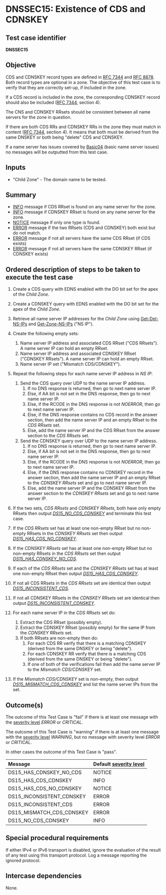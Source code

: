 # DNSSEC15: Existence of CDS and CDNSKEY

## Test case identifier
**DNSSEC15**

## Objective

CDS and CDNSKEY record types are defined in [RFC 7344] and [RFC 8878].
Both record types are optional in a zone. The objective of this test
case is to verify that they are correctly set-up, if included in the
zone.

If a CDS record is included in the zone, the corresponding CDNSKEY
record should also be included ([RFC 7344][RFC 7344, section 4],
section 4).

The CNS and CDNSKEY RRsets should be consistent between all name
servers for the zone in question.

If there are both CDS RRs and CDNSKEY RRs in the zone they must match in 
content ([RFC 7344][RFC 7344, section 4], section 4). It means that both
must be derived from the same DNSKEY or both being "delete" CDS and
CDNSKEY.

If a name server has issues covered by [Basic04] (basic name server
issues) no messages will be outputted from this test case.

## Inputs

* "Child Zone" - The domain name to be tested.

## Summary

* [INFO] message if CDS RRset is found on any name server for the zone.
* [INFO] message if CDNSKEY RRset is found on any name server for the zone.
* [NOTICE] message if only one type is found.
* [ERROR] message if the two RRsets (CDS and CDNSKEY) both exist but do not 
  match.
* [ERROR] message if not all servers have the same CDS RRset (if CDS exists)
* [ERROR] message if not all servers have the same CDNSKEY RRset (if CDNSKEY
  exists)

## Ordered description of steps to be taken to execute the test case

1.  Create a CDS query with EDNS enabled with the DO bit set for the
    apex of the *Child Zone*.

2.  Create a CDNSKEY query with EDNS enabled with the DO bit set for
    the apex of the *Child Zone*.

4.  Retrieve all name server IP addresses for the *Child Zone* using
    [Get-Del-NS-IPs] and [Get-Zone-NS-IPs] ("NS IP").

5.  Create the following empty sets:
    1. Name server IP address and associated CDS RRset ("CDS RRsets"). A
       name server IP can hold an empty RRset.
    2. Name server IP address and associated CDNSKEY RRset ("CDNSKEY RRsets"). 
       A name server IP can hold an empty RRset.
    3. Name server IP set ("Mismatch CDS/CDNSKEY").

6.  Repeat the following steps for each name server IP address in *NS IP*:

    1. Send the CDS query over UDP to the name server IP address.
       1. If no DNS response is returned, then go to next name server IP.
       2. Else, if AA bit is not set in the DNS response, then go to next 
          name server IP.
       3. Else, if the RCODE in the DNS response is not *NOERROR*, then go to
          next name server IP.
       4. Else, if the DNS response contains no CDS record in the
          answer section, then add the name server IP and an empty RRset to
          the *CDS RRsets* set.
       5. Else, add the name server IP and the CDS RRset from the answer
          section to the *CDS RRsets* set.
    2. Send the CDNSKEY query over UDP to the name server IP address.
       1. If no DNS response is returned, then go to next name server IP.
       2. Else, if AA bit is not set in the DNS response, then go to next
          name server IP.
       3. Else, if the RCODE in the DNS response is not *NOERROR*, then go to
          next name server IP.
       4. Else, if the DNS response contains no CDNSKEY record in the
          answer section, then add the name server IP and an empty RRset to
          the *CDNSKEY RRsets* set and go to next name server IP.
       5. Else, add the name server IP and the CDNSKEY RRset from the answer
          section to the *CDNSKEY RRsets* set and go to next name server IP.

7.  If the two sets, *CDS RRsets* and *CDNSKEY RRsets*, both have only
    empty RRsets then output *[DS15_NO_CDS_CDNSKEY]* and terminate this
    test case.

8.  If the *CDS RRsets* set has at least one non-empty RRset but no
    non-empty RRsets in the *CDNSKEY RRsets* set then output
    *[DS15_HAS_CDS_NO_CDNSKEY]*.
         
9.  If the *CDNSKEY RRsets* set has at least one non-empty RRset but no
    non-empty RRsets in the *CDS RRsets* set then output
    *[DS15_HAS_CDNSKEY_NO_CDS]*.

10. If each of the *CDS RRsets* set and the *CDNSKEY RRsets* set has
    at least one non-empty RRset then output *[DS15_HAS_CDS_CDNSKEY]*.

11. If not all CDS RRsets in the *CDS RRsets* set are identical then
    output *[DS15_INCONSISTENT_CDS]*.

12. If not all CDNSKEY RRsets in the *CDNSKEY RRsets* set are identical
    then output *[DS15_INCONSISTENT_CDNSKEY]*.

13. For each name server IP in the *CDS RRsets* set do:

    1. Extract the CDS RRset (possibly empty).
    2. Extract the CDNSKEY RRset (possibly empty) for the same IP from
       the *CDNSKEY RRsets* set.
    3. If both RRsets are non-empty then do:
       1. For each CDS RR verify that there is a matching CDNSKEY (derived
          from the same DNSKEY or being "delete").
       2. For each CDNSKEY RR verify that there is a matching CDS (derived
          from the same DNSKEY or being "delete").
       3. If one of both of the verifications fail then add the name server
          IP to the *Mismatch CDS/CDNSKEY* set.

14. If the *Mismatch CDS/CDNSKEY* set is non-empty, then output
    *[DS15_MISMATCH_CDS_CDNSKEY]* and list the name server IPs from
    the set.

## Outcome(s)

The outcome of this Test Case is "fail" if there is at least one message
with the [severity level] *ERROR* or *CRITICAL*.

The outcome of this Test Case is "warning" if there is at least one message
with the [severity level] *WARNING*, but no message with severity level
*ERROR* or *CRITICAL*.

In other cases the outcome of this Test Case is "pass".

Message                       | Default [severity level]
:-----------------------------|:-----------------------------------
DS15_HAS_CDNSKEY_NO_CDS       | NOTICE
DS15_HAS_CDS_CDNSKEY          | INFO
DS15_HAS_CDS_NO_CDNSKEY       | NOTICE
DS15_INCONSISTENT_CDNSKEY     | ERROR
DS15_INCONSISTENT_CDS         | ERROR
DS15_MISMATCH_CDS_CDNSKEY     | ERROR
DS15_NO_CDS_CDNSKEY           | INFO

## Special procedural requirements

If either IPv4 or IPv6 transport is disabled, ignore the evaluation of the
result of any test using this transport protocol. Log a message reporting
the ignored protocol.

## Intercase dependencies

None.



[Basic04]:                    ../Basic-TP/basic04.md
[DS15_HAS_CDNSKEY_NO_CDS]:    #outcomes
[DS15_HAS_CDS_CDNSKEY]:       #outcomes
[DS15_HAS_CDS_NO_CDNSKEY]:    #outcomes
[DS15_INCONSISTENT_CDNSKEY]:  #outcomes
[DS15_INCONSISTENT_CDS]:      #outcomes
[DS15_MISMATCH_CDS_CDNSKEY]:  #outcomes
[DS15_NO_CDS_CDNSKEY]:        #outcomes
[ERROR]:                      #outcomes
[Get-Del-NS-IPs]:             https://github.com/zonemaster/zonemaster/blob/master/docs/specifications/tests/MethodsNT.md#method-get-delegation-ns-ip-addresses
[Get-Zone-NS-IPs]:            https://github.com/zonemaster/zonemaster/blob/master/docs/specifications/tests/MethodsNT.md#method-get-zone-ns-ip-addresses
[INFO]:                       #outcomes
[NOTICE]:                     #outcomes
[RFC 7344, section 3.1]:      https://tools.ietf.org/html/rfc7344#section-3.1
[RFC 7344, section 3.2]:      https://tools.ietf.org/html/rfc7344#section-3.2
[RFC 7344, section 4.1]:      https://tools.ietf.org/html/rfc7344#section-4.1
[RFC 7344, section 4]:        https://tools.ietf.org/html/rfc7344#section-4
[RFC 7344]:                   https://tools.ietf.org/html/rfc7344
[RFC 8878]:                   https://tools.ietf.org/html/rfc8078
[Severity Level]:             ../SeverityLevelDefinitions.md



